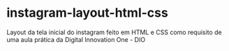 # instagram-layout-html-css
Layout da tela inicial do instagram feito em HTML e CSS como requisito de uma aula prática da Digital Innovation One - DIO
